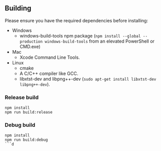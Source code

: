 ## Building

Please ensure you have the required dependencies before installing:

* Windows
  * windows-build-tools npm package (`npm install --global --production windows-build-tools` from an elevated PowerShell or CMD.exe)
* Mac
  * Xcode Command Line Tools.
* Linux
  * cmake
  * A C/C++ compiler like GCC.
  * libxtst-dev and libpng++-dev (`sudo apt-get install libxtst-dev libpng++-dev`).

### Release build

```
npm install
npm run build:release
```

### Debug build

```
npm install
npm run build:debug
```d
